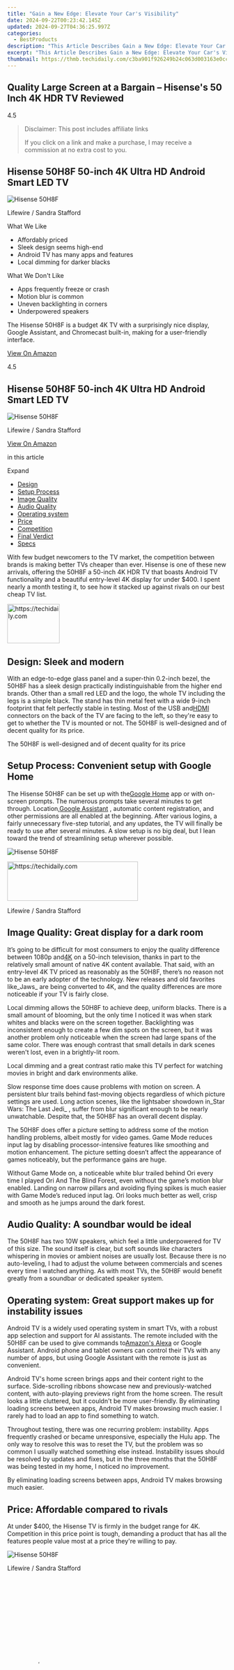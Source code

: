 ```yaml
---
title: "Gain a New Edge: Elevate Your Car's Visibility"
date: 2024-09-22T00:23:42.145Z
updated: 2024-09-27T04:36:25.997Z
categories:
  - BestProducts
description: "This Article Describes Gain a New Edge: Elevate Your Car's Visibility"
excerpt: "This Article Describes Gain a New Edge: Elevate Your Car's Visibility"
thumbnail: https://thmb.techidaily.com/c3ba901f926249b24c063d003163e0cc5d148f0772ca21d903055c2189241e19.jpg
---
```


## Quality Large Screen at a Bargain – Hisense's 50 Inch 4K HDR TV Reviewed

4.5

>  Disclaimer: This post includes affiliate links
>
>  If you click on a link and make a purchase, I may receive a commission at no extra cost to you.
>

## Hisense 50H8F 50-inch 4K Ultra HD Android Smart LED TV

![Hisense 50H8F](https://www.lifewire.com/thmb/WsN_KMQFqD4wnaq6Dc1dJK_75a0=/1000x1000/filters:no_upscale():max_bytes(150000):strip_icc():format(webp)/1LW4061017-Hisense50H8F-HeroSquare-45db4f0df10b4f059435a43ea24d3ce7.jpg)

Lifewire / Sandra Stafford

 What We Like

* Affordably priced
* Sleek design seems high-end
* Android TV has many apps and features
* Local dimming for darker blacks

 What We Don't Like

* Apps frequently freeze or crash
* Motion blur is common
* Uneven backlighting in corners
* Underpowered speakers

 The Hisense 50H8F is a budget 4K TV with a surprisingly nice display, Google Assistant, and Chromecast built-in, making for a user-friendly interface.

[View On Amazon](https://www.amazon.com/Hisense-50H8F-50-inch-Ultra-Android/dp/B07NZV24YQ/?tag=lifewire-onsite-prod-20&ascsubtag=5078431%7Cnd32abc6737c84552874cea1f78a69be119%7CB07NZV24YQ)

4.5

## Hisense 50H8F 50-inch 4K Ultra HD Android Smart LED TV

![Hisense 50H8F](https://www.lifewire.com/thmb/JnOtkqBhrRJoziLTh0UwSqbubQI=/450x450/filters:no_upscale():max_bytes(150000):strip_icc():format(webp)/1LW4061017-Hisense50H8F-HeroSquare-45db4f0df10b4f059435a43ea24d3ce7.jpg)

Lifewire / Sandra Stafford

[View On Amazon](https://www.amazon.com/Hisense-50H8F-50-inch-Ultra-Android/dp/B07NZV24YQ/?tag=lifewire-onsite-prod-20&ascsubtag=5078431%7Cnd32abc6737c84552874cea1f78a69be119%7CB07NZV24YQ)

 in this article

 Expand

* [Design](https://www.lifewire.com/#toc-design-sleek-and-modern)
* [Setup Process](https://www.lifewire.com/#toc-setup-process-convenient-setup-with-google-home)
* [Image Quality](https://www.lifewire.com/#toc-image-quality-great-display-for-a-dark-room)
* [Audio Quality](https://www.lifewire.com/#toc-audio-quality-a-soundbar-would-be-ideal)
* [Operating system](https://www.lifewire.com/#toc-operating-system-great-support-makes-up-for-instability-issues)
* [Price](https://www.lifewire.com/#toc-price-affordable-compared-to-rivals)
* [Competition](https://www.lifewire.com/#toc-hisense-50h8f-vs-lg-um7300)
* [Final Verdict](https://www.lifewire.com/#toc-final-verdict)
* [Specs](https://www.lifewire.com/#toc-full-spec)

 With few budget newcomers to the TV market, the competition between brands is making better TVs cheaper than ever. Hisense is one of these new arrivals, offering the 50H8F a 50-inch 4K HDR TV that boasts Android TV functionality and a beautiful entry-level 4K display for under $400\. I spent nearly a month testing it, to see how it stacked up against rivals on our best cheap TV list.

<!-- affiliate ads begin -->
<a href="https://aligracehair.sjv.io/c/5597632/2135407/19272" target="_top" id="2135407">
  <img src="//a.impactradius-go.com/display-ad/19272-2135407" border="0" alt="https://techidaily.com" width="120" height="90"/>
</a>
<img height="0" width="0" src="https://aligracehair.sjv.io/i/5597632/2135407/19272" style="position:absolute;visibility:hidden;" border="0" />
<!-- affiliate ads end -->

## **Design: Sleek and modern**

 With an edge-to-edge glass panel and a super-thin 0.2-inch bezel, the 50H8F has a sleek design practically indistinguishable from the higher end brands. Other than a small red LED and the logo, the whole TV including the legs is a simple black. The stand has thin metal feet with a wide 9-inch footprint that felt perfectly stable in testing. Most of the USB and[HDMI](https://www.lifewire.com/hdmi-facts-high-definition-multimedia-interface-1847337) connectors on the back of the TV are facing to the left, so they're easy to get to whether the TV is mounted or not. The 50H8F is well-designed and of decent quality for its price.

 The 50H8F is well-designed and of decent quality for its price

## **Setup Process: Convenient setup with Google Home**

 The Hisense 50H8F can be set up with the[Google Home](https://www.lifewire.com/what-is-google-home-and-how-does-it-work-4801919) app or with on-screen prompts. The numerous prompts take several minutes to get through. Location,[Google Assistant](https://www.lifewire.com/what-is-google-assistant-4120911) , automatic content registration, and other permissions are all enabled at the beginning. After various logins, a fairly unnecessary five-step tutorial, and any updates, the TV will finally be ready to use after several minutes. A slow setup is no big deal, but I lean toward the trend of streamlining setup wherever possible.

![Hisense 50H8F](https://www.lifewire.com/thmb/sKJrehLPMGmSTiiLnXOYVxV-94o=/1500x0/filters:no_upscale():max_bytes(150000):strip_icc():format(webp)/1LW4061017-Hisense50H8F-02-3bae40709c3b49938a5ba509dfadd51f.jpg)

<!-- affiliate ads begin -->
<a href="https://aligracehair.sjv.io/c/5597632/2027190/19272" target="_top" id="2027190">
  <img src="//a.impactradius-go.com/display-ad/19272-2027190" border="0" alt="https://techidaily.com" width="300" height="90"/>
</a>
<img height="0" width="0" src="https://aligracehair.sjv.io/i/5597632/2027190/19272" style="position:absolute;visibility:hidden;" border="0" />
<!-- affiliate ads end -->

 Lifewire / Sandra Stafford

## **Image Quality: Great display for a dark room**

 It’s going to be difficult for most consumers to enjoy the quality difference between 1080p and[4K](https://www.lifewire.com/4k-resolution-overview-and-perspective-1846842) on a 50-inch television, thanks in part to the relatively small amount of native 4K content available. That said, with an entry-level 4K TV priced as reasonably as the 50H8F, there’s no reason not to be an early adopter of the technology. New releases and old favorites like_Jaws_ are being converted to 4K, and the quality differences are more noticeable if your TV is fairly close.

 Local dimming allows the 50H8F to achieve deep, uniform blacks. There is a small amount of blooming, but the only time I noticed it was when stark whites and blacks were on the screen together. Backlighting was inconsistent enough to create a few dim spots on the screen, but it was another problem only noticeable when the screen had large spans of the same color. There was enough contrast that small details in dark scenes weren't lost, even in a brightly-lit room.

 Local dimming and a great contrast ratio make this TV perfect for watching movies in bright and dark environments alike.

 Slow response time does cause problems with motion on screen. A persistent blur trails behind fast-moving objects regardless of which picture settings are used. Long action scenes, like the lightsaber showdown in_Star Wars: The Last Jedi_ , suffer from blur significant enough to be nearly unwatchable. Despite that, the 50H8F has an overall decent display.

 The 50H8F does offer a picture setting to address some of the motion handling problems, albeit mostly for video games. Game Mode reduces input lag by disabling processor-intensive features like smoothing and motion enhancement. The picture setting doesn’t affect the appearance of games noticeably, but the performance gains are huge.

 Without Game Mode on, a noticeable white blur trailed behind Ori every time I played Ori And The Blind Forest, even without the game’s motion blur enabled. Landing on narrow pillars and avoiding flying spikes is much easier with Game Mode’s reduced input lag. Ori looks much better as well, crisp and smooth as he jumps around the dark forest.

## **Audio Quality: A soundbar would be ideal**

 The 50H8F has two 10W speakers, which feel a little underpowered for TV of this size. The sound itself is clear, but soft sounds like characters whispering in movies or ambient noises are usually lost. Because there is no auto-leveling, I had to adjust the volume between commercials and scenes every time I watched anything. As with most TVs, the 50H8F would benefit greatly from a soundbar or dedicated speaker system.

## **Operating system: Great support makes up for instability issues**

 Android TV is a widely used operating system in smart TVs, with a robust app selection and support for AI assistants. The remote included with the 50H8F can be used to give commands to[Amazon's Alexa](https://www.lifewire.com/amazon-alexa-voice-assistant-4152107) or Google Assistant. Android phone and tablet owners can control their TVs with any number of apps, but using Google Assistant with the remote is just as convenient.

 Android TV's home screen brings apps and their content right to the surface. Side-scrolling ribbons showcase new and previously-watched content, with auto-playing previews right from the home screen. The result looks a little cluttered, but it couldn't be more user-friendly. By eliminating loading screens between apps, Android TV makes browsing much easier. I rarely had to load an app to find something to watch.

 Throughout testing, there was one recurring problem: instability. Apps frequently crashed or became unresponsive, especially the Hulu app. The only way to resolve this was to reset the TV, but the problem was so common I usually watched something else instead. Instability issues should be resolved by updates and fixes, but in the three months that the 50H8F was being tested in my home, I noticed no improvement.

 By eliminating loading screens between apps, Android TV makes browsing much easier.

## **Price: Affordable compared to rivals**

 At under $400, the Hisense TV is firmly in the budget range for 4K. Competition in this price point is tough, demanding a product that has all the features people value most at a price they're willing to pay.

![Hisense 50H8F](https://www.lifewire.com/thmb/H0yQF5YnUQ3ojdZV1DQeYN6XRD4=/1500x0/filters:no_upscale():max_bytes(150000):strip_icc():format(webp)/1LW4061017-Hisense50H8F-04-d70983adf91e43a6acc495f8f8232f40.jpg)

 Lifewire / Sandra Stafford

<!-- affiliate ads begin -->
<span id="1977006">
					<video width="128" height="480" style="cursor:pointer"
           poster="//a.impactradius-go.com/display-clicktoplayimage/1977006.png"
           onclick="if(!this.playClicked){this.play();this.setAttribute('controls',true);this.playClicked=true;}">
	   <source src="//a.impactradius-go.com/display-ad/22993-1977006">
	   <img src="//a.impactradius-go.com/display-clicktoplayimage/1977006.png" style="border: none; height: 100%; width: 100%; object-fit: contain">
	</video>
	<div style="width:80px;text-align:center"><a href="javascript:window.open(decodeURIComponent('https%3A%2F%2Fhomestyler.sjv.io%2Fc%2F5597632%2F1977006%2F22993'), '_blank');void(0);">Click here</a></div>
</span>
<img height="0" width="0" src="https://imp.pxf.io/i/5597632/1977006/22993" style="position:absolute;visibility:hidden;" border="0" />
<!-- affiliate ads end -->

## **Hisense 50H8F vs. LG UM7300**

 Consumers have a lot of choices in this price range, and the small differences between them can have a big impact. The Hisense 50H8F is a solid choice that offers a little bit more to Android users, like support for Chromecast and several highly-rated remote control apps.

 If those features aren't a priority, the 49-inch [LG UM7300](https://www.lifewire.com/lg-um7300-49-inch-4k-tv-review-5078429) (view on[Amazon](https://www.amazon.com/LG-49UM7300PUA-Ultimate-Wireless-Keyboard/dp/B07QFKDKRR/?tag=lifewire-onsite-prod-20&ascsubtag=5078431%7Cnd32abc6737c84552874cea1f78a69be119%7C) ) offers a simpler experience. Running on LG webOS, the UM7300 has a minimalist interface and enjoys much greater stability than the 50H8F. I didn't have a single problem with crashing or unresponsive apps during testing.

 VA panels like the one in the 50H8F suffer a drastic loss of color and contrast when viewed at an angle greater than about 30 degrees, making them unsuitable for large living rooms with sectional sofas or other spread-out seating. With an[IPS display](https://www.lifewire.com/definition-of-ips-lcd-578662) , the UM7300 delivers much wider viewing angles. Anyone in the room can enjoy the TV with no significant loss in video quality.

 Final Verdict

 **A budget-friendly 4K TV with easy to navigate software.**

 The Hisense 50H8F is the budget-friendly way to enter the 4K smartTV market. Local dimming and a great contrast ratio make this TV perfect for watching movies in bright and dark environments alike, and the advantages of Android TV and built-in assistants makes the OS easy to navigate for most users.

<!-- affiliate ads begin -->
<a href="https://aligracehair.sjv.io/c/5597632/1886044/19272" target="_top" id="1886044">
  <img src="//a.impactradius-go.com/display-ad/19272-1886044" border="0" alt="https://techidaily.com" width="300" height="90"/>
</a>
<img height="0" width="0" src="https://aligracehair.sjv.io/i/5597632/1886044/19272" style="position:absolute;visibility:hidden;" border="0" />
<!-- affiliate ads end -->

## Specs

* Product Name  50H8F 50-inch 4K Ultra HD Android Smart LED TV
* Product Brand  Hisense
* Price  $380.00
* Weight  24.3 lbs.
* Product Dimensions  28.1 x 43.8 x 9.2 in.
* Warranty  1 year limited
* Compatibility  Google Assistant, Alexa
* Connectivity options  HDMI, USB 3.0, USB 2.0, 3.5mm audio, LAN, Bluetooth, Wi-FI

<ins class="adsbygoogle"
     style="display:block"
     data-ad-format="autorelaxed"
     data-ad-client="ca-pub-7571918770474297"
     data-ad-slot="1223367746"></ins>

<ins class="adsbygoogle"
     style="display:block"
     data-ad-client="ca-pub-7571918770474297"
     data-ad-slot="8358498916"
     data-ad-format="auto"
     data-full-width-responsive="true"></ins>

<span class="atpl-alsoreadstyle">Also read:</span>
<div><ul>
<li><a href="https://vp-tips.techidaily.com/updated-ultimate-guide-to-iphones-video-length-tailoring-for-2024/"><u>[Updated] Ultimate Guide to iPhone's Video Length Tailoring for 2024</u></a></li>
<li><a href="https://games-able.techidaily.com/bridging-console-and-computer-joystick-connectivity-made-simple-156-chars/"><u>Bridging Console and Computer: Joystick Connectivity Made Simple (156 Chars)</u></a></li>
<li><a href="https://buynow-info.techidaily.com/choosing-the-perfect-iphone-for-mobile-gaming-enthusiasts/"><u>Choosing the Perfect iPhone for Mobile Gaming Enthusiasts</u></a></li>
<li><a href="https://buynow-info.techidaily.com/comfortable-cumuluspro-standing-desk-pad-evaluation-your-ideal-supportive-workspace/"><u>Comfortable CumulusPro Standing Desk Pad Evaluation: Your Ideal Supportive Workspace</u></a></li>
<li><a href="https://unlock-android.techidaily.com/delete-gmail-account-withwithout-password-on-tecno-spark-go-2023-by-drfone-android/"><u>Delete Gmail Account With/Without Password On Tecno Spark Go (2023)</u></a></li>
<li><a href="https://buynow-info.techidaily.com/exploring-cost-effective-options-with-apples-revamped-ipad-air-4-review/"><u>Exploring Cost-Effective Options with Apple's Revamped iPad Air 4 Review</u></a></li>
<li><a href="https://hardware-updates.techidaily.com/free-download-compatible-windows-10-7-and-8-drivers-for-zexmte-bluetooth-adapter/"><u>Free Download: Compatible Windows 10, 7 & 8 Drivers for ZEXMTE Bluetooth Adapter</u></a></li>
<li><a href="https://buynow-info.techidaily.com/g7x-mark-ii-fewer-pixels-more-power/"><u>G7X Mark II: Fewer Pixels, More Power?</u></a></li>
<li><a href="https://win-exceptional.techidaily.com/high-quality-video-editing-by-metehan-kanmaz-with-movavi/"><u>High-Quality Video Editing by Metehan Kanmaz with Movavi</u></a></li>
<li><a href="https://extra-hints.techidaily.com/in-2024-best-free-3d-text-psd-files/"><u>In 2024, Best Free 3D Text PSD Files</u></a></li>
<li><a href="https://extra-support.techidaily.com/in-2024-slowly-fading-the-beat-a-pro-guide-for-audio-easing/"><u>In 2024, Slowly Fading the Beat A Pro Guide for Audio Easing</u></a></li>
<li><a href="https://sim-unlock.techidaily.com/in-2024-the-best-android-sim-unlock-code-generators-unlock-your-realme-narzo-n55-phone-hassle-free-by-drfone-android/"><u>In 2024, The Best Android SIM Unlock Code Generators Unlock Your Realme Narzo N55 Phone Hassle-Free</u></a></li>
<li><a href="https://buynow-info.techidaily.com/in-depth-look-at-skagens-classic-design-and-tech-forward-skagen-falster-3/"><u>In-Depth Look at Skagen's Classic Design and Tech-Forward Skagen Falster 3</u></a></li>
<li><a href="https://buynow-info.techidaily.com/reviews-economical-and-reliable-194ghz-dual-band-tp-link-re200-wifi-range-extender/"><u>Reviews: Economical and Reliable 1,9/4GHz Dual Band TP-Link RE200 WiFi Range Extender</u></a></li>
<li><a href="https://os-tips.techidaily.com/rugged-elegance-peak-design-collaborates-with-the-nomad-collective-on-an-exclusive-iphone-15-pro-protector/"><u>Rugged Elegance: Peak Design Collaborates with the Nomad Collective on an Exclusive iPhone 15 Pro Protector</u></a></li>
<li><a href="https://buynow-info.techidaily.com/samsung-galaxy-a71-5g-review-a-sensible-alternative-to-flagships/"><u>Samsung Galaxy A71 5G Review: A Sensible Alternative to Flagships</u></a></li>
<li><a href="https://buynow-info.techidaily.com/seamlessly-nourish-your-furry-friend-with-the-arf-automatic-pet-feeder/"><u>Seamlessly Nourish Your Furry Friend with the Arf Automatic Pet Feeder</u></a></li>
<li><a href="https://screen-mirror.techidaily.com/things-you-must-know-for-screen-mirroring-apple-iphone-14-pro-drfone-by-drfone-ios/"><u>Things You Must Know for Screen Mirroring Apple iPhone 14 Pro | Dr.fone</u></a></li>
<li><a href="https://buynow-info.techidaily.com/ultimate-guide-to-lenovo-tab-m10-fhd-plus-2020-premium-screen-quality-for-budget-buyers/"><u>Ultimate Guide to Lenovo Tab M10 FHD Plus (2020) - Premium Screen Quality for Budget Buyers</u></a></li>
</ul></div>

